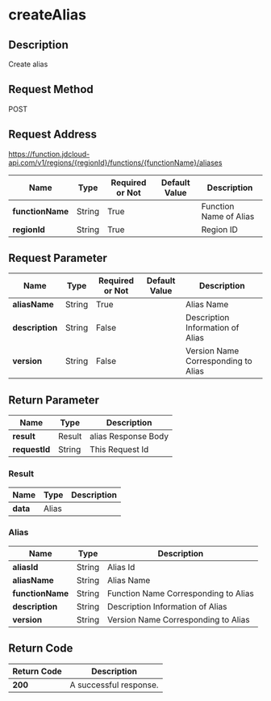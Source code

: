 # createAlias


## Description
Create alias

## Request Method
POST

## Request Address
https://function.jdcloud-api.com/v1/regions/{regionId}/functions/{functionName}/aliases

|Name|Type|Required or Not|Default Value|Description|
|---|---|---|---|---|
|**functionName**|String|True| |Function Name of Alias|
|**regionId**|String|True| |Region ID|

## Request Parameter
|Name|Type|Required or Not|Default Value|Description|
|---|---|---|---|---|
|**aliasName**|String|True| |Alias Name|
|**description**|String|False| |Description Information of Alias|
|**version**|String|False| |Version Name Corresponding to Alias|


## Return Parameter
|Name|Type|Description|
|---|---|---|
|**result**|Result|alias Response Body|
|**requestId**|String|This Request Id|

### Result
|Name|Type|Description|
|---|---|---|
|**data**|Alias| |
### Alias
|Name|Type|Description|
|---|---|---|
|**aliasId**|String|Alias Id|
|**aliasName**|String|Alias Name|
|**functionName**|String|Function Name Corresponding to Alias|
|**description**|String|Description Information of Alias|
|**version**|String|Version Name Corresponding to Alias|

## Return Code
|Return Code|Description|
|---|---|
|**200**|A successful response.|
